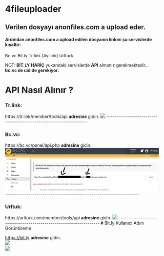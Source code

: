 # 4fileuploader
<html>
  <h2>Verilen dosyayı <strong>anonfiles.com</strong> a upload eder.</h2>
  <h4>Ardından <strong>anonfiles.com</strong> a upload edilen dosyanın linkini şu servislerde kısaltır:</h4>

  Bc.vc
  Bit.ly
  Tr.link (Ay.link)
  Urlturk

  NOT: <strong>BİT.LY HARİÇ</strong> yukarıdaki servislerde <strong>API</strong> almanız gerekmektedir... <strong>bc.vc de uid de gerekiyor.</strong>

# API Nasıl Alınır ?

  <h3><strong>Tr.link:</strong></h3>
  https://tr.link/member/tools/api <strong>adresine</strong> gidin.
  <img src=https://hizliresim.com/PwkZlc></img>
  --------------------------------------------------------------------
  <h3><strong>Bc.vc:</strong></h3>
  https://bc.vc/panel/api.php <strong>adresine</strong> gidin.
  <img src=https://github.com/4lp3r/4fileuploader/blob/master/bcvc.png></img>
  --------------------------------------------------------------------
  <h3><strong>Urltuk:</strong></h3>
  https://urlturk.com/member/tools/api <strong>adresine</strong> gidin.
  <img src=https://hizliresim.com/GzA47S></img>
  --------------------------------------------------------------------
# Bit.ly Kullanıcı Adını Görüntüleme

  https://bit.ly <strong>adresine</strong> gidin.
  <br>
  <img src=https://hizliresim.com/zfhiTe></img>
  <br>
  <img src=https://hizliresim.com/hFFR53></img>
  
</html>
